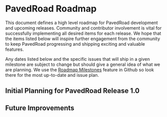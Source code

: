 # PavedRoad Roadmap

This document defines a high level roadmap for PavedRoad development
and upcoming releases.
Community and contributor involvement is vital for successfully implementing
all desired items for each release.
We hope that the items listed below will inspire further engagement from the community
to keep PavedRoad progressing and shipping exciting and valuable features.

Any dates listed below and the specific issues that will ship in a given milestone
are subject to change but should give a general idea of what we are planning.
We use the [Roadmap Milestones](https://github.com/pavedroad-io/pavedroad/milestones)
feature in Github so look there for the most up-to-date and issue plan.

## Initial Planning for PavedRoad Release 1.0

## Future Improvements

